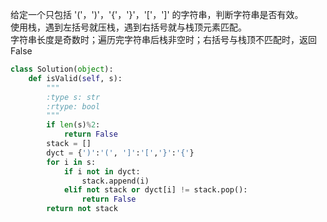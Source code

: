 
给定一个只包括 '('，')'，'{'，'}'，'['，']' 的字符串，判断字符串是否有效。  
使用栈，遇到左括号就压栈，遇到右括号就与栈顶元素匹配。  
字符串长度是奇数时；遍历完字符串后栈非空时；右括号与栈顶不匹配时，返回False


```python
class Solution(object):
    def isValid(self, s):
        """
        :type s: str
        :rtype: bool
        """
        if len(s)%2:
            return False
        stack = []
        dyct = {')':'(', ']':'[','}':'{'}
        for i in s:
            if i not in dyct:
                stack.append(i)
            elif not stack or dyct[i] != stack.pop():
                return False
        return not stack
```
